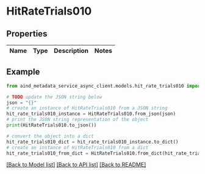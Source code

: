 # HitRateTrials010


## Properties

Name | Type | Description | Notes
------------ | ------------- | ------------- | -------------

## Example

```python
from aind_metadata_service_async_client.models.hit_rate_trials010 import HitRateTrials010

# TODO update the JSON string below
json = "{}"
# create an instance of HitRateTrials010 from a JSON string
hit_rate_trials010_instance = HitRateTrials010.from_json(json)
# print the JSON string representation of the object
print(HitRateTrials010.to_json())

# convert the object into a dict
hit_rate_trials010_dict = hit_rate_trials010_instance.to_dict()
# create an instance of HitRateTrials010 from a dict
hit_rate_trials010_from_dict = HitRateTrials010.from_dict(hit_rate_trials010_dict)
```
[[Back to Model list]](../README.md#documentation-for-models) [[Back to API list]](../README.md#documentation-for-api-endpoints) [[Back to README]](../README.md)


